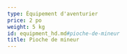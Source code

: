```yaml
---
type: Équipement d'aventurier
price: 2 po
weight: 5 kg
id: equipment_hd.md#pioche-de-mineur
title: Pioche de mineur
---
```


